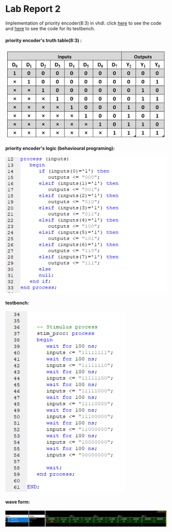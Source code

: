 # Lab Report 2
Implementation of  priority encoder(8:3) in vhdl.
click [here](https://github.com/neginkheirmand/ComputerArchitecture_Lab/blob/master/Lab2/PriorityEncoder.vhd) to see the code and [here](https://github.com/neginkheirmand/ComputerArchitecture_Lab/blob/master/Lab2/PriorityEncoder_tb.vhd) to see the code for its testbench.

#### priority encoder's truth table(8:3) :
![](https://github.com/neginkheirmand/ComputerArchitecture_Lab/blob/master/Lab2/images/7.jpg?raw=true)

#### priority encoder's logic (behavioural programing):
![](https://github.com/neginkheirmand/ComputerArchitecture_Lab/blob/master/Lab2/images/1.png?raw=true)
#### testbench:
![](https://github.com/neginkheirmand/ComputerArchitecture_Lab/blob/master/Lab2/images/2.png?raw=true)
#### wave form:
![](https://github.com/neginkheirmand/ComputerArchitecture_Lab/blob/master/Lab2/images/3.png?raw=true)
